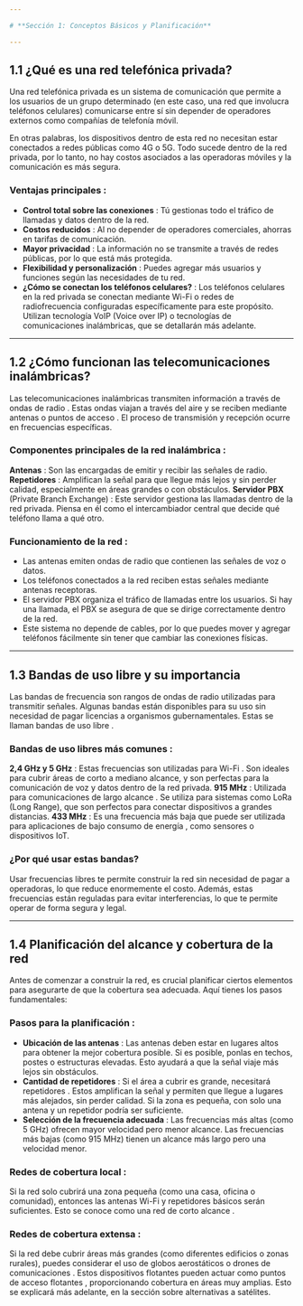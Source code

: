 ```yaml
--- 

# **Sección 1: Conceptos Básicos y Planificación**

---
```


## **1.1 ¿Qué es una red telefónica privada?**
Una red telefónica privada es un sistema de comunicación que permite a los usuarios de un grupo determinado (en este caso, una red que involucra teléfonos celulares) comunicarse entre sí sin depender de operadores externos como compañías de telefonía móvil.

En otras palabras, los dispositivos dentro de esta red no necesitan estar conectados a redes públicas como 4G o 5G. Todo sucede dentro de la red privada, por lo tanto, no hay costos asociados a las operadoras móviles y la comunicación es más segura.

### **Ventajas principales** :
- **Control total sobre las conexiones** : Tú gestionas todo el tráfico de llamadas y datos dentro de la red.
- **Costos reducidos** : Al no depender de operadores comerciales, ahorras en tarifas de comunicación.
- **Mayor privacidad** : La información no se transmite a través de redes públicas, por lo que está más protegida.
- **Flexibilidad y personalización** : Puedes agregar más usuarios y funciones según las necesidades de tu red.
- **¿Cómo se conectan los teléfonos celulares?** : Los teléfonos celulares en la red privada se conectan mediante Wi-Fi o redes de radiofrecuencia configuradas específicamente para este propósito. Utilizan tecnología VoIP (Voice over IP) o tecnologías de comunicaciones inalámbricas, que se detallarán más adelante.

---

## **1.2 ¿Cómo funcionan las telecomunicaciones inalámbricas?**
Las telecomunicaciones inalámbricas transmiten información a través de ondas de radio . Estas ondas viajan a través del aire y se reciben mediante antenas o puntos de acceso . El proceso de transmisión y recepción ocurre en frecuencias específicas.

### **Componentes principales de la red inalámbrica** :
**Antenas** : Son las encargadas de emitir y recibir las señales de radio.
**Repetidores** : Amplifican la señal para que llegue más lejos y sin perder calidad, especialmente en áreas grandes o con obstáculos.
**Servidor PBX** (Private Branch Exchange) : Este servidor gestiona las llamadas dentro de la red privada. Piensa en él como el intercambiador central que decide qué teléfono llama a qué otro.

### **Funcionamiento de la red** :
- Las antenas emiten ondas de radio que contienen las señales de voz o datos.
- Los teléfonos conectados a la red reciben estas señales mediante antenas receptoras.
- El servidor PBX organiza el tráfico de llamadas entre los usuarios. Si hay una llamada, el PBX se asegura de que se dirige correctamente dentro de la red.
- Este sistema no depende de cables, por lo que puedes mover y agregar teléfonos fácilmente sin tener que cambiar las conexiones físicas.

---

## **1.3 Bandas de uso libre y su importancia**
Las bandas de frecuencia son rangos de ondas de radio utilizadas para transmitir señales. Algunas bandas están disponibles para su uso sin necesidad de pagar licencias a organismos gubernamentales. Estas se llaman bandas de uso libre .


### **Bandas de uso libres más comunes** :
**2,4 GHz y 5 GHz** : Estas frecuencias son utilizadas para Wi-Fi . Son ideales para cubrir áreas de corto a mediano alcance, y son perfectas para la comunicación de voz y datos dentro de la red privada.
**915 MHz** : Utilizada para comunicaciones de largo alcance . Se utiliza para sistemas como LoRa (Long Range), que son perfectos para conectar dispositivos a grandes distancias.
**433 MHz** : Es una frecuencia más baja que puede ser utilizada para aplicaciones de bajo consumo de energía , como sensores o dispositivos IoT.

### **¿Por qué usar estas bandas?**
Usar frecuencias libres te permite construir la red sin necesidad de pagar a operadoras, lo que reduce enormemente el costo. Además, estas frecuencias están reguladas para evitar interferencias, lo que te permite operar de forma segura y legal.

--- 

## **1.4 Planificación del alcance y cobertura de la red**
Antes de comenzar a construir la red, es crucial planificar ciertos elementos para asegurarte de que la cobertura sea adecuada. Aquí tienes los pasos fundamentales:

### **Pasos para la planificación** :
- **Ubicación de las antenas** : Las antenas deben estar en lugares altos para obtener la mejor cobertura posible. Si es posible, ponlas en techos, postes o estructuras elevadas. Esto ayudará a que la señal viaje más lejos sin obstáculos.
- **Cantidad de repetidores** : Si el área a cubrir es grande, necesitará repetidores . Estos amplifican la señal y permiten que llegue a lugares más alejados, sin perder calidad. Si la zona es pequeña, con solo una antena y un repetidor podría ser suficiente.
- **Selección de la frecuencia adecuada** : Las frecuencias más altas (como 5 GHz) ofrecen mayor velocidad pero menor alcance. Las frecuencias más bajas (como 915 MHz) tienen un alcance más largo pero una velocidad menor.

### **Redes de cobertura local** :
Si la red solo cubrirá una zona pequeña (como una casa, oficina o comunidad), entonces las antenas Wi-Fi y repetidores básicos serán suficientes. Esto se conoce como una red de corto alcance .

### **Redes de cobertura extensa** :
Si la red debe cubrir áreas más grandes (como diferentes edificios o zonas rurales), puedes considerar el uso de globos aerostáticos o drones de comunicaciones . Estos dispositivos flotantes pueden actuar como puntos de acceso flotantes , proporcionando cobertura en áreas muy amplias. Esto se explicará más adelante, en la sección sobre alternativas a satélites.
